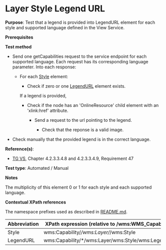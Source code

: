 # Layer Style Legend URL

**Purpose**: Test that a legend is provided into LegendURL element for each style and supported language defined in the View Service.

**Prerequisites**

**Test method**

* Send one getCapabilities request to the service endpoint for each supported language. Each request has its corresponding language parameter. Into each response:

  * For each [Style](#style) element:

    * Check if zero or one [LegendURL](#legend) element exists.

    If a legend is provided,
    
    * Check if the node has an 'OnlineResource' child element with an 'xlink:href' attribute.

        * Send a request to the url pointing to the legend.

            * Check that the reponse is a valid image.

* Check manually that the provided legend is in the correct language.

**Reference(s)**:
* [TG VS](./README.md#ref_TG_VS), Chapter 4.2.3.3.4.8 and 4.2.3.3.4.9, Requirement 47

**Test type**: Automated / Manual

**Notes**

The multiplicity of this element 0 or 1 for each style and each supported language.

**Contextual XPath references**

The namespace prefixes used as described in [README.md](./README.md#namespaces).

Abbreviation                                               |  XPath expression (relative to /wms:WMS_Capabilities)
---------------------------------------------------------- | -------------------------------------------------------------------------
Style <a name="style"></a> | wms:Capability/*/wms:Layer/*/wms:Style
LegendURL <a name="legend"></a> | wms:Capability/*/wms:Layer/wms:Style/wms:LegendURL

